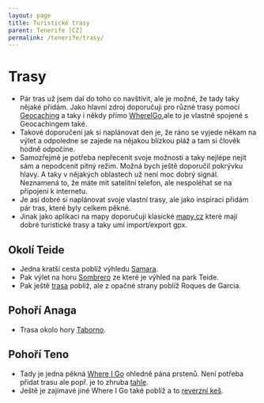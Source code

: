 ```yaml
---
layout: page
title: Turistické trasy	
parent: Tenerife [CZ]
permalink: /tenerife/trasy/
---
```


# Trasy

- Pár tras už jsem dal do toho co navštívit, ale je možné, že tady taky nějaké přidám. Jako hlavní zdroj doporučuji pro různé trasy pomocí [Geocaching](https://www.geocaching.com/) a taky i někdy přímo [WhereIGo](https://wherigo.com/),ale to je vlastně spojené s Geocachingem také.
- Takové doporučení jak si naplánovat den je, že ráno se vyjede někam na výlet a odpoledne se zajede na nějakou blízkou pláž a tam si člověk hodně odpočine.
- Samozřejmě je potřeba nepřecenit svoje možnosti a taky nejlépe nejít sám a nepodcenit pitný režim. Možná bych ještě doporučil pokrývku hlavy. A taky v nějakých oblastech už není moc dobrý signál. Neznamená to, že máte mít satelitní telefon, ale nespoléhat se na připojení k internetu.
- Je asi dobré si naplánovat svoje vlastní trasy, ale jako inspiraci přidám pár tras, které byly celkem pěkné.
- Jinak jako aplikaci na mapy doporučuji klasické [mapy.cz](https://mapy.cz/) které mají dobré turistické trasy a taky umí import/export gpx.

## Okolí Teide

- Jedna kratší cesta poblíž výhledu [Samara](../../resources/Samara.gpx "resources/Samara.gpx").
- Pak výlet na horu [Sombrero](../../resources/Sombrero.gpx "resources/Sombrero.gpx") ze které je výhled na park Teide.
- Pak ještě [trasa](../../resources/teide-view.gpx "resources/teide-view.gpx") poblíž, ale z opačné strany poblíž Roques de Garcia.

## Pohoří Anaga

- Trasa okolo hory [Taborno](../resources/Taborno.gpx "resources/Taborno.gpx").

## Pohoří Teno

- Tady je jedna pěkná [Where I Go](https://www.geocaching.com/geocache/GC65QKW) ohledně pána prstenů. Není potřeba přidat trasu ale popř. je to zhruba [tahle](../../resources/tlotr.gpx "resources/tlotr.gpx").
- Ještě je zajímavé jiné Where I Go také poblíž a to [reverzní keš](https://www.geocaching.com/geocache/GC8J7A3).